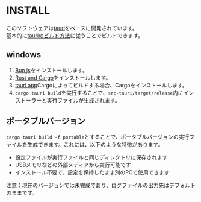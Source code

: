 # INSTALL
このソフトウェアは[tauri](https://github.com/tauri-apps/tauri)をベースに開発されています。<br>
基本的に[tauriのビルド方法](https://tauri.app/v1/guides/building/)に従うことでビルドできます。

## windows

1. [Bun js](https://bun.sh/)をインストールします。
2. [Rust and Cargo](https://www.rust-lang.org/ja)をインストールします。
3. [tauri app](https://tauri.app/v1/guides/getting-started/setup)Cargoによってビルドする場合、Cargoをインストールします。
4. `cargo tauri build`を実行することで、`src-tauri/target/release`内にインストーラーと実行ファイルが生成されます。

## ポータブルバージョン
`cargo tauri build -f portable`とすることで、ポータブルバージョンの実行ファイルを生成できます。これには、以下のような特徴があります。

- 設定ファイルが実行ファイルと同じディレクトリに保存されます
- USBメモリなどの外部メディアから実行可能です
- インストール不要で、設定を保持したまま別のPCで使用できます

注意：現在のバージョンでは未完成であり、ログファイルの出力先はデフォルトのままです。
